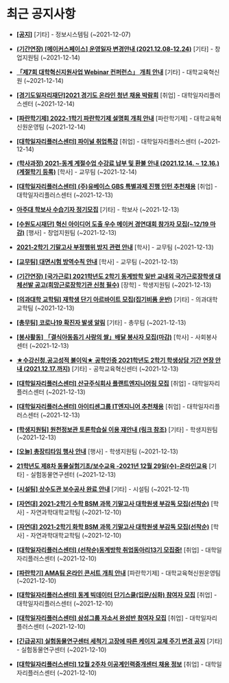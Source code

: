 # 최근 공지사항

* **[[공지]](http://ajou.ac.kr/kr/ajou/notice.do?mode=view&amp;articleNo=141548&amp;article.offset=0&amp;articleLimit=30)**
 [기타] - 정보시스템팀 (~2021-12-07)

* **[(기간연장) [메이커스페이스] 운영일자 변경안내 (2021.12.08-12.24)](http://ajou.ac.kr/kr/ajou/notice.do?mode=view&amp;articleNo=147882&amp;article.offset=0&amp;articleLimit=30)**
 [기타] - 창업지원팀 (~2021-12-14)

* **[「제7회 대학혁신지원사업 Webinar 컨퍼런스」 개최 안내](http://ajou.ac.kr/kr/ajou/notice.do?mode=view&amp;articleNo=147870&amp;article.offset=0&amp;articleLimit=30)**
 [기타] - 대학교육혁신원 (~2021-12-14)

* **[[경기도일자리재단]2021 경기도 온라인 청년 채용 박람회](http://ajou.ac.kr/kr/ajou/notice.do?mode=view&amp;articleNo=147833&amp;article.offset=0&amp;articleLimit=30)**
 [취업] - 대학일자리플러스센터 (~2021-12-14)

* **[[파란학기제] 2022-1학기 파란학기제 설명회 개최 안내](http://ajou.ac.kr/kr/ajou/notice.do?mode=view&amp;articleNo=147813&amp;article.offset=0&amp;articleLimit=30)**
 [파란학기제] - 대학교육혁신원운영팀 (~2021-12-14)

* **[[대학일자리플러스센터] 파이널 취업특강](http://ajou.ac.kr/kr/ajou/notice.do?mode=view&amp;articleNo=147809&amp;article.offset=0&amp;articleLimit=30)**
 [취업] - 대학일자리플러스센터 (~2021-12-14)

* **[(학사과정) 2021-동계 계절수업 수강료 납부 및 환불 안내 (2021.12.14. ~ 12.16.)(계절학기 등록)](http://ajou.ac.kr/kr/ajou/notice.do?mode=view&amp;articleNo=147807&amp;article.offset=0&amp;articleLimit=30)**
 [학사] - 교무팀 (~2021-12-14)

* **[[대학일자리플러스센터] (주)유베이스 GBS 특별과제 진행 인턴 추천채용](http://ajou.ac.kr/kr/ajou/notice.do?mode=view&amp;articleNo=147805&amp;article.offset=0&amp;articleLimit=30)**
 [취업] - 대학일자리플러스센터 (~2021-12-13)

* **[아주대 학보사 수습기자 정기모집](http://ajou.ac.kr/kr/ajou/notice.do?mode=view&amp;articleNo=147802&amp;article.offset=0&amp;articleLimit=30)**
 [기타] - 학보사 (~2021-12-13)

* **[[수원도시재단] 혁신 아이디어 도출 우수 메이커 경연대회 참가자 모집(~12/19 마감)](http://ajou.ac.kr/kr/ajou/notice.do?mode=view&amp;articleNo=147801&amp;article.offset=0&amp;articleLimit=30)**
 [행사] - 창업지원팀 (~2021-12-13)

* **[2021-2학기 기말고사 부정행위 방지 관련 안내](http://ajou.ac.kr/kr/ajou/notice.do?mode=view&amp;articleNo=147799&amp;article.offset=0&amp;articleLimit=30)**
 [학사] - 교무팀 (~2021-12-13)

* **[[교무팀] 대면시험 방역수칙 안내](http://ajou.ac.kr/kr/ajou/notice.do?mode=view&amp;articleNo=147798&amp;article.offset=0&amp;articleLimit=30)**
 [학사] - 교무팀 (~2021-12-13)

* **[(기간연장) [국가근로] 2021학년도 2학기 동계방학 일반 교내외 국가근로장학생 대체선발 공고(희망근로장학기관 신청 필수)](http://ajou.ac.kr/kr/ajou/notice.do?mode=view&amp;articleNo=147786&amp;article.offset=0&amp;articleLimit=30)**
 [장학] - 학생지원팀 (~2021-12-13)

* **[[의과대학 교학팀] 재학생 단기 아르바이트 모집(집기비품 운반)](http://ajou.ac.kr/kr/ajou/notice.do?mode=view&amp;articleNo=147785&amp;article.offset=0&amp;articleLimit=30)**
 [기타] - 의과대학 교학팀 (~2021-12-13)

* **[[총무팀] 코로나19 확진자 발생 알림](http://ajou.ac.kr/kr/ajou/notice.do?mode=view&amp;articleNo=147709&amp;article.offset=0&amp;articleLimit=30)**
 [기타] - 총무팀 (~2021-12-13)

* **[[봉사활동] 「결식아동돕기 사랑의 쌀」배달 봉사자 모집(마감)](http://ajou.ac.kr/kr/ajou/notice.do?mode=view&amp;articleNo=147656&amp;article.offset=0&amp;articleLimit=30)**
 [학사] - 사회봉사센터 (~2021-12-13)

* **[★수강신청,공고성적 불이익★ 공학인증 2021학년도 2학기 학생상담 기간 연장 안내 (2021.12.17.까지)](http://ajou.ac.kr/kr/ajou/notice.do?mode=view&amp;articleNo=147470&amp;article.offset=0&amp;articleLimit=30)**
 [기타] - 공학교육혁신센터 (~2021-12-13)

* **[[대학일자리플러스센터] 산규주식회사 플랜트엔지니어링 모집](http://ajou.ac.kr/kr/ajou/notice.do?mode=view&amp;articleNo=147441&amp;article.offset=0&amp;articleLimit=30)**
 [취업] - 대학일자리플러스센터 (~2021-12-13)

* **[[대학일자리플러스센터] 아이티센그룹 IT엔지니어 추천채용](http://ajou.ac.kr/kr/ajou/notice.do?mode=view&amp;articleNo=147386&amp;article.offset=0&amp;articleLimit=30)**
 [취업] - 대학일자리플러스센터 (~2021-12-13)

* **[[학생지원팀] 원천정보관 토론학습실 이용 재안내 (링크 참조)](http://ajou.ac.kr/kr/ajou/notice.do?mode=view&amp;articleNo=147278&amp;article.offset=0&amp;articleLimit=30)**
 [기타] - 학생지원팀 (~2021-12-13)

* **[[오늘] 총장티타임 행사 안내](http://ajou.ac.kr/kr/ajou/notice.do?mode=view&amp;articleNo=147272&amp;article.offset=0&amp;articleLimit=30)**
 [행사] - 학생지원팀 (~2021-12-13)

* **[21학년도 제8차 동물실험기초/보수교육 -2021년 12월 29일(수)-온라인교육](http://ajou.ac.kr/kr/ajou/notice.do?mode=view&amp;articleNo=147203&amp;article.offset=0&amp;articleLimit=30)**
 [기타] - 실험동물연구센터 (~2021-12-13)

* **[[시설팀] 상수도관 보수공사 완료 안내](http://ajou.ac.kr/kr/ajou/notice.do?mode=view&amp;articleNo=147199&amp;article.offset=0&amp;articleLimit=30)**
 [기타] - 시설팀 (~2021-12-11)

* **[[자연대] 2021-2학기 수학 BSM 과목 기말고사 대학원생 부감독 모집(선착순)](http://ajou.ac.kr/kr/ajou/notice.do?mode=view&amp;articleNo=147198&amp;article.offset=0&amp;articleLimit=30)**
 [학사] - 자연과학대학교학팀 (~2021-12-10)

* **[[자연대] 2021-2학기 화학 BSM 과목 기말고사 대학원생 부감독 모집(선착순)](http://ajou.ac.kr/kr/ajou/notice.do?mode=view&amp;articleNo=147196&amp;article.offset=0&amp;articleLimit=30)**
 [학사] - 자연과학대학교학팀 (~2021-12-10)

* **[[대학일자리플러스센터] (선착순)동계방학 취업동아리13기 모집중!](http://ajou.ac.kr/kr/ajou/notice.do?mode=view&amp;articleNo=147195&amp;article.offset=0&amp;articleLimit=30)**
 [취업] - 대학일자리플러스센터 (~2021-12-10)

* **[[파란학기] AMA팀 온라인 콘서트 개최 안내](http://ajou.ac.kr/kr/ajou/notice.do?mode=view&amp;articleNo=147193&amp;article.offset=0&amp;articleLimit=30)**
 [파란학기제] - 대학교육혁신원운영팀 (~2021-12-10)

* **[[대학일자리플러스센터] 동계 빅데이터 단기스쿨(입문/심화) 참여자 모집](http://ajou.ac.kr/kr/ajou/notice.do?mode=view&amp;articleNo=147190&amp;article.offset=0&amp;articleLimit=30)**
 [취업] - 대학일자리플러스센터 (~2021-12-10)

* **[[대학일자리플러스센터] 삼성그룹 자소서 완성반 참여자 모집](http://ajou.ac.kr/kr/ajou/notice.do?mode=view&amp;articleNo=147189&amp;article.offset=0&amp;articleLimit=30)**
 [취업] - 대학일자리플러스센터 (~2021-12-10)

* **[[긴급공지] 실험동물연구센터 세척기 고장에 따른 케이지 교체 주기 변경 공지](http://ajou.ac.kr/kr/ajou/notice.do?mode=view&amp;articleNo=147183&amp;article.offset=0&amp;articleLimit=30)**
 [기타] - 실험동물연구센터 (~2021-12-10)

* **[[대학일자리플러스센터] 12월 2주차 이공계인력중개센터 채용 정보](http://ajou.ac.kr/kr/ajou/notice.do?mode=view&amp;articleNo=147181&amp;article.offset=0&amp;articleLimit=30)**
 [취업] - 대학일자리플러스센터 (~2021-12-10)
